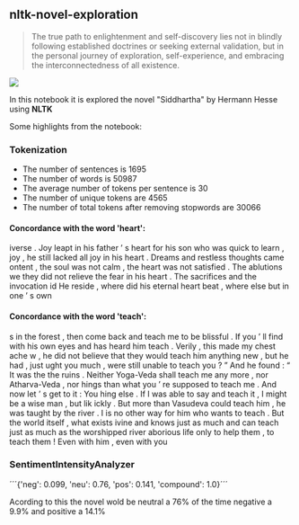<h2> nltk-novel-exploration </h2>

>The true path to enlightenment and self-discovery lies not in blindly following established doctrines or seeking external validation, but in the personal journey of exploration, self-experience, and embracing the interconnectedness of all existence.

<img src="https://northstonebcn.com/wp-content/uploads/2018/05/Siddharta-Gautama-buda-1-600x414.jpg"> 

In this notebook it is explored the novel  "Siddhartha" by Hermann Hesse using **NLTK**

Some highlights from the notebook:

<h3>Tokenization </h3>

* The number of sentences is 1695 
* The number of words is 50987
* The average number of tokens per sentence is 30
* The number of unique tokens are 4565
* The number of total tokens after removing stopwords are 30066

<h4> Concordance with the word 'heart': </h4>

<p> iverse . Joy leapt in his father ’ s heart for his son who was quick to learn ,
joy , he still lacked all joy in his heart . Dreams and restless thoughts came 
ontent , the soul was not calm , the heart was not satisfied . The ablutions we
they did not relieve the fear in his heart . The sacrifices and the invocation 
id He reside , where did his eternal heart beat , where else but in one ’ s own </p>

<h4> Concordance with the word 'teach': </h4>

<p> s in the forest , then come back and teach me to be blissful . If you ’ ll find
 with his own eyes and has heard him teach . Verily , this made my chest ache w
, he did not believe that they would teach him anything new , but he had , just
ught you much , were still unable to teach you ? ” And he found : “ It was the 
 the ruins . Neither Yoga-Veda shall teach me any more , nor Atharva-Veda , nor
hings than what you ’ re supposed to teach me . And now let ’ s get to it : You
hing else . If I was able to say and teach it , I might be a wise man , but lik
ickly . But more than Vasudeva could teach him , he was taught by the river . I
is no other way for him who wants to teach . But the world itself , what exists
ivine and knows just as much and can teach just as much as the worshipped river
aborious life only to help them , to teach them ! Even with him , even with you </p>

<h3> SentimentIntensityAnalyzer </h3> 

´´´{'neg': 0.099, 'neu': 0.76, 'pos': 0.141, 'compound': 1.0}´´´

<p> Acording to this the novel wold be neutral a 76% of the time negative a 9.9% and positive a 14.1%  </p>


